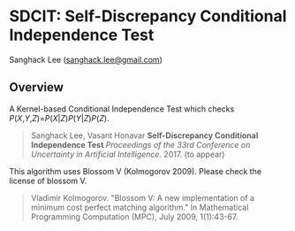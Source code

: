 SDCIT: Self-Discrepancy Conditional Independence Test
==

Sanghack Lee (<sanghack.lee@gmail.com>)

Overview
-------

A Kernel-based Conditional Independence Test which checks _P_(_X_,_Y_,_Z_)=_P_(_X_|_Z_)_P_(_Y_|_Z_)_P_(_Z_).


> Sanghack Lee, Vasant Honavar **Self-Discrepancy Conditional Independence Test**
> _Proceedings of the 33rd Conference on Uncertainty in Artificial Intelligence._ 2017. (to appear)


This algorithm uses Blossom V (Kolmogorov 2009). Please check the license of blossom V.
 
> Vladimir Kolmogorov. "Blossom V: A new implementation of a minimum cost perfect matching algorithm."
>        In Mathematical Programming Computation (MPC), July 2009, 1(1):43-67.


 
 
 